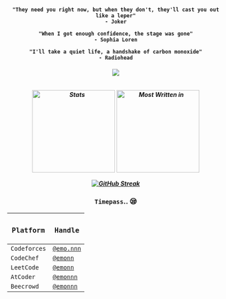 <h4 align="center">

  ```  
"They need you right now, but when they don't, they'll cast you out like a leper"
- Joker
  ```
```  
"When I got enough confidence, the stage was gone"
- Sophia Loren
  ```
```
"I'll take a quiet life, a handshake of carbon monoxide"
- Radiohead
```

</h4>
<h6 align="center">
  
  ![](https://komarev.com/ghpvc/?username=emonislive&abbreviated=true&label=Profile+Visited&color=blueviolet&style=for-the-badge) 

</h6>

<div>
<h5 align="center"> 
  <img alt="Stats" align="center" height="192px" src="https://github-readme-stats.vercel.app/api?username=emonislive&show_icons=true&theme=tokyonight&hide_border=true"/>
  <img alt="Most Written in" align="center" height="192px" src="https://github-readme-stats.vercel.app/api/top-langs/?username=emonislive&layout=compact&theme=tokyonight&hide_border=true"/>
  </br></br>
  <a href="https://git.io/streak-stats"><img src="https://streak-stats.demolab.com?user=emonislive&theme=tokyonight&hide_border=true&date_format=M%20j%5B%2C%20Y%5D&currStreakLabel=FF0FF8&ring=EB0087&fire=EB0000" alt="GitHub Streak" /></a>
</h5>
</div>

  
<div align="center">

### <b>`Timepass`..<b> :sleepy:

| <h3> `Platform` </h3>  |                                 <h3> `Handle` </h3>                                   |
| ---------------------- | ------------------------------------------------------------------------------------- |
| `Codeforces`           | <a href="https://codeforces.com/profile/emo.nnn" target="_blank">`@emo.nnn`</a>       |
| `CodeChef`             | <a href="https://www.codechef.com/users/emonn" target="_blank">`@emonn`</a>           |
| `LeetCode`             | <a href="https://leetcode.com/u/emonn/">`@emonn`</a>                                  |
| `AtCoder`              | <a href="https://atcoder.jp/users/emonnn" target="_blank">`@emonnn`</a>               |
| `Beecrowd`             | <a href="https://judge.beecrowd.com/en/profile/686375" target="_blank">`@emonnn` </a> |
  
</div>
